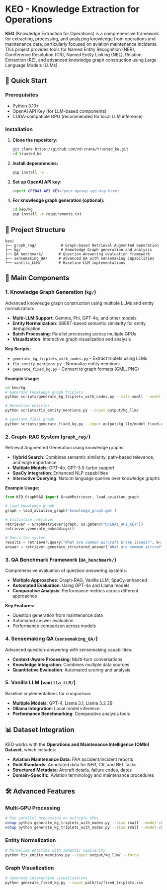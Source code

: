 # KEO - Knowledge Extraction for Operations

**KEO** (Knowledge Extraction for Operations) is a comprehensive framework for extracting, processing, and analyzing knowledge from operations and maintenance data, particularly focused on aviation maintenance incidents. This project provides tools for Named Entity Recognition (NER), Coreference Resolution (CR), Named Entity Linking (NEL), Relation Extraction (RE), and advanced knowledge graph construction using Large Language Models (LLMs).

## 🚀 Quick Start

### Prerequisites
- Python 3.10+
- OpenAI API Key (for LLM-based components)
- CUDA-compatible GPU (recommended for local LLM inference)

### Installation

1. **Clone the repository:**
   ```bash
   git clone https://github.com/nd-crane/trusted_ke.git
   cd trusted_ke
   ```

2. **Install dependencies:**
   ```bash
   pip install -e .
   ```

3. **Set up OpenAI API key:**
   ```bash
   export OPENAI_API_KEY="your-openai-api-key-here"
   ```

4. **For knowledge graph generation (optional):**
   ```bash
   cd keo/kg
   pip install -r requirements.txt
   ```

## 📁 Project Structure

```
keo/
├── graph_rag/           # Graph-based Retrieval Augmented Generation
├── kg/                  # Knowledge Graph generation and analysis
├── QA_benchmark/       # Question-Answering evaluation framework
├── sensemaking_QA/     # Advanced QA with sensemaking capabilities
└── vanilla_LLM/        # Baseline LLM implementations
```

## 🔧 Main Components

### 1. Knowledge Graph Generation (`kg/`)
Advanced knowledge graph construction using multiple LLMs and entity normalization:

- **Multi-LLM Support**: Gemma, Phi, GPT-4o, and other models
- **Entity Normalization**: SBERT-based semantic similarity for entity deduplication
- **Batch Processing**: Parallel processing across multiple GPUs
- **Visualization**: Interactive graph visualization and analysis

**Key Scripts:**
- `generate_kg_triplets_with_nodes.py` - Extract triplets using LLMs
- `fix_entity_mentions.py` - Normalize entity mentions
- `generate_fixed_kg.py` - Convert to graph formats (GML, PNG)

**Example Usage:**
```bash
cd keo/kg
# Generate knowledge graph triplets
python scripts/generate_kg_triplets_with_nodes.py --size small --model-shortname gemma3_4b_it --gpu 1

# Normalize entities
python scripts/fix_entity_mentions.py --input output/kg_llm/

# Generate final graph
python scripts/generate_fixed_kg.py --input output/kg_llm/model_fixed.csv
```

### 2. Graph-RAG System (`graph_rag/`)
Retrieval Augmented Generation using knowledge graphs:

- **Hybrid Search**: Combines semantic similarity, path-based relevance, and edge importance
- **Multiple Models**: GPT-4o, GPT-3.5-turbo support
- **SpaCy Integration**: Enhanced NLP capabilities
- **Interactive Querying**: Natural language queries over knowledge graphs

**Example Usage:**
```python
from KEO_GraphRAG import GraphRetriever, load_aviation_graph

# Load knowledge graph
graph = load_aviation_graph('knowledge_graph.gml')

# Initialize retriever
retriever = GraphRetriever(graph, os.getenv("OPENAI_API_KEY"))
retriever.generate_embeddings()

# Query the system
results = retriever.query("What are common aircraft brake issues?", k=3)
answer = retriever.generate_structured_answer("What are common aircraft brake issues?", results)
```

### 3. QA Benchmark Framework (`QA_benchmark/`)
Comprehensive evaluation of question-answering systems:

- **Multiple Approaches**: Graph-RAG, Vanilla LLM, SpaCy-enhanced
- **Automated Evaluation**: Using GPT-4o and Llama models
- **Comparative Analysis**: Performance metrics across different approaches

**Key Features:**
- Question generation from maintenance data
- Automated answer evaluation
- Performance comparison across models

### 4. Sensemaking QA (`sensemaking_QA/`)
Advanced question-answering with sensemaking capabilities:

- **Context-Aware Processing**: Multi-turn conversations
- **Knowledge Integration**: Combines multiple data sources
- **Quantitative Evaluation**: Automated scoring and analysis

### 5. Vanilla LLM (`vanilla_LLM/`)
Baseline implementations for comparison:

- **Multiple Models**: GPT-4, Llama 3.1, Llama 3.2 3B
- **Ollama Integration**: Local model inference
- **Performance Benchmarking**: Comparative analysis tools

## 📊 Dataset Integration

KEO works with the **Operations and Maintenance Intelligence (OMIn) Dataset**, which includes:

- **Aviation Maintenance Data**: FAA accident/incident reports
- **Gold Standards**: Annotated data for NER, CR, and NEL tasks
- **Structured Metadata**: Aircraft details, failure codes, dates
- **Domain-Specific**: Aviation terminology and maintenance procedures

## 🛠️ Advanced Features

### Multi-GPU Processing
```bash
# Run parallel processing on multiple GPUs
nohup python generate_kg_triplets_with_nodes.py --size small --model-shortname gemma3_4b_it --gpu 0 > gpu0.out 2>&1 &
nohup python generate_kg_triplets_with_nodes.py --size small --model-shortname gemma3_4b_it --gpu 1 > gpu1.out 2>&1 &
```

### Entity Normalization
```bash
# Normalize entities with semantic similarity
python fix_entity_mentions.py --input output/kg_llm/ --force
```

### Graph Visualization
```bash
# Generate interactive visualizations
python generate_fixed_kg.py --input path/to/fixed_triplets.csv
```

